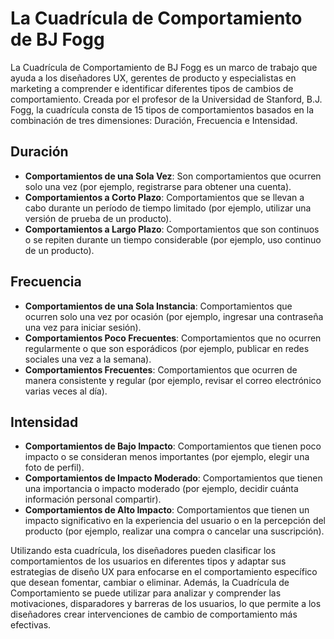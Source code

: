 # La Cuadrícula de Comportamiento de BJ Fogg

La Cuadrícula de Comportamiento de BJ Fogg es un marco de trabajo que ayuda a los diseñadores UX, gerentes de producto y especialistas en marketing a comprender e identificar diferentes tipos de cambios de comportamiento. Creada por el profesor de la Universidad de Stanford, B.J. Fogg, la cuadrícula consta de 15 tipos de comportamientos basados en la combinación de tres dimensiones: Duración, Frecuencia e Intensidad.

## Duración

- **Comportamientos de una Sola Vez**: Son comportamientos que ocurren solo una vez (por ejemplo, registrarse para obtener una cuenta).
- **Comportamientos a Corto Plazo**: Comportamientos que se llevan a cabo durante un período de tiempo limitado (por ejemplo, utilizar una versión de prueba de un producto).
- **Comportamientos a Largo Plazo**: Comportamientos que son continuos o se repiten durante un tiempo considerable (por ejemplo, uso continuo de un producto).

## Frecuencia

- **Comportamientos de una Sola Instancia**: Comportamientos que ocurren solo una vez por ocasión (por ejemplo, ingresar una contraseña una vez para iniciar sesión).
- **Comportamientos Poco Frecuentes**: Comportamientos que no ocurren regularmente o que son esporádicos (por ejemplo, publicar en redes sociales una vez a la semana).
- **Comportamientos Frecuentes**: Comportamientos que ocurren de manera consistente y regular (por ejemplo, revisar el correo electrónico varias veces al día).

## Intensidad

- **Comportamientos de Bajo Impacto**: Comportamientos que tienen poco impacto o se consideran menos importantes (por ejemplo, elegir una foto de perfil).
- **Comportamientos de Impacto Moderado**: Comportamientos que tienen una importancia o impacto moderado (por ejemplo, decidir cuánta información personal compartir).
- **Comportamientos de Alto Impacto**: Comportamientos que tienen un impacto significativo en la experiencia del usuario o en la percepción del producto (por ejemplo, realizar una compra o cancelar una suscripción).

Utilizando esta cuadrícula, los diseñadores pueden clasificar los comportamientos de los usuarios en diferentes tipos y adaptar sus estrategias de diseño UX para enfocarse en el comportamiento específico que desean fomentar, cambiar o eliminar. Además, la Cuadrícula de Comportamiento se puede utilizar para analizar y comprender las motivaciones, disparadores y barreras de los usuarios, lo que permite a los diseñadores crear intervenciones de cambio de comportamiento más efectivas.
